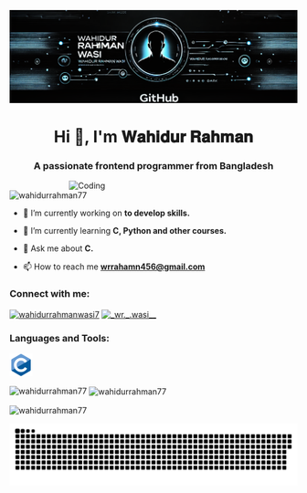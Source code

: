 ![logo](https://github.com/WahidurRahman77/WahidurRahman77/blob/main/24%20184751.png)
<h1 align="center">Hi 👋, I'm 𝐖𝐚𝐡𝐢𝐝𝐮𝐫 𝐑𝐚𝐡𝐦𝐚𝐧</h1>
<h3 align="center">A passionate frontend programmer from Bangladesh</h3>
<img align="right" alt="Coding" width="400" src="https://user-images.githubusercontent.com/74038190/212746035-d5c61762-973c-44c0-aec7-887f3b7690e3.gif">

<p align="left"> <img src="https://komarev.com/ghpvc/?username=wahidurrahman77&label=Profile%20views&color=0e75b6&style=flat" alt="wahidurrahman77" /> </p>

- 🔭 I’m currently working on **to develop skills.**

- 🌱 I’m currently learning **C, Python and other courses.**

- 💬 Ask me about **C.**

- 📫 How to reach me **wrrahamn456@gmail.com**

<h3 align="left">Connect with me:</h3>
<p align="left">
<a href="https://fb.com/wahidurrahmanwasi7" target="blank"><img align="center" src="https://raw.githubusercontent.com/rahuldkjain/github-profile-readme-generator/master/src/images/icons/Social/facebook.svg" alt="wahidurrahmanwasi7" height="30" width="40" /></a>
<a href="https://instagram.com/_wr._.wasi__" target="blank"><img align="center" src="https://raw.githubusercontent.com/rahuldkjain/github-profile-readme-generator/master/src/images/icons/Social/instagram.svg" alt="_wr._.wasi__" height="30" width="40" /></a>
</p>

<h3 align="left">Languages and Tools:</h3>
<p align="left"> <a href="https://www.cprogramming.com/" target="_blank" rel="noreferrer"> <img src="https://raw.githubusercontent.com/devicons/devicon/master/icons/c/c-original.svg" alt="c" width="40" height="40"/> </a> </p>

<p><img align="left" src="https://github-readme-stats.vercel.app/api/top-langs?username=wahidurrahman77&show_icons=true&locale=en&layout=compact" alt="wahidurrahman77" /></p>

<p>&nbsp;<img align="center" src="https://github-readme-stats.vercel.app/api?username=wahidurrahman77&show_icons=true&locale=en" alt="wahidurrahman77" /></p>

<p><img align="center" src="https://github-readme-streak-stats.herokuapp.com/?user=wahidurrahman77&" alt="wahidurrahman77" /></p>

<p align="center"> <img src="https://raw.githubusercontent.com/rudra-404/rudra-404/56886ddb94e7fc64cef62e3713c7eb0e2d25ef31/assets/snake.svg" /> </p>
